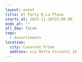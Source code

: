 ```yaml
---
layout: event
title: Dj Party @ La Plaza
starts_at: 2023-11-18T23:00:00
ends_at: ""
all_day: false
tags:
  - Divertimento
location:
  city: Casorate Primo
  address: via Motta Visconti 24
---
```

